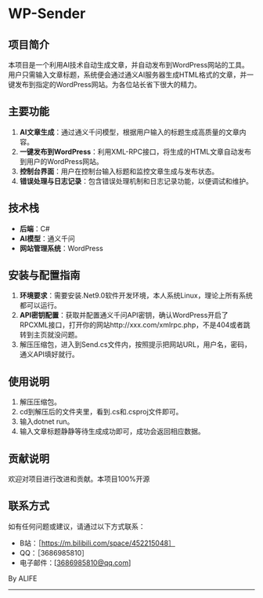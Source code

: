 # WP-Sender

## 项目简介

本项目是一个利用AI技术自动生成文章，并自动发布到WordPress网站的工具。用户只需输入文章标题，系统便会通过通义AI服务器生成HTML格式的文章，并一键发布到指定的WordPress网站。为各位站长省下很大的精力。

## 主要功能
1. **AI文章生成**：通过通义千问模型，根据用户输入的标题生成高质量的文章内容。
2. **一键发布到WordPress**：利用XML-RPC接口，将生成的HTML文章自动发布到用户的WordPress网站。
3. **控制台界面**：用户在控制台输入标题和监控文章生成与发布状态。
4. **错误处理与日志记录**：包含错误处理机制和日志记录功能，以便调试和维护。

## 技术栈
- **后端**：C#
- **AI模型**：通义千问
- **网站管理系统**：WordPress

## 安装与配置指南
1. **环境要求**：需要安装.Net9.0软件开发环境，本人系统Linux，理论上所有系统都可以运行。
2. **API密钥配置**：获取并配置通义千问API密钥，确认WordPress开启了RPCXML接口，打开你的网站http://xxx.com/xmlrpc.php，不是404或者跳转到主页就没问题。
3. 解压压缩包，进入到Send.cs文件内，按照提示把网站URL，用户名，密码，通义API填好就行。

## 使用说明
1. 解压压缩包。
2. cd到解压后的文件夹里，看到.cs和.csproj文件即可。
3. 输入dotnet run。
4. 输入文章标题静静等待生成成功即可，成功会返回相应数据。

## 贡献说明
欢迎对项目进行改进和贡献。本项目100%开源


## 联系方式
如有任何问题或建议，请通过以下方式联系：
- B站：［https://m.bilibili.com/space/452215048］
- QQ：［3686985810］
- 电子邮件：[3686985810@qq.com]

By ALIFE

---
